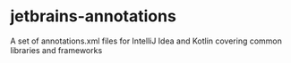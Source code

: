 jetbrains-annotations
=====================

A set of annotations.xml files for IntelliJ Idea and Kotlin covering common libraries and frameworks
